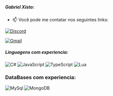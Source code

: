 ##### Gabriel Xisto:

- :mailbox: Você pode me contatar nos seguintes links:

[![Discord](https://img.shields.io/badge/Discord-7289DA?style=for-the-badge&logo=discord&logoColor=white)](https://discord.gg/falldevs)

[![Gmail](https://img.shields.io/badge/-GMAIL-D14836?style=for-the-badge&logo=gmail&logoColor=white)](mailto:gsxisto@gmail.com)

##### Linguagens com experiencia:

![C#](https://img.shields.io/badge/c%23-%23239120.svg?style=for-the-badge&logo=c-sharp&logoColor=white)
![JavaScript](https://img.shields.io/badge/javascript-%23323330.svg?style=for-the-badge&logo=javascript&logoColor=%23F7DF1E)
![TypeScript](https://img.shields.io/badge/TypeScript-007ACC?style=for-the-badge&logo=typescript&logoColor=white)
![Lua](https://img.shields.io/badge/lua-%232C2D72.svg?style=for-the-badge&logo=lua&logoColor=white)

### DataBases com experiencia:

![MySql](https://img.shields.io/badge/mysql-%2300f.svg?style=for-the-badge&logo=mysql&logoColor=white)
![MongoDB](https://img.shields.io/badge/MongoDB-%234ea94b.svg?style=for-the-badge&logo=mongodb&logoColor=white)

